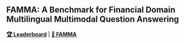 
## FAMMA: A Benchmark for Financial Domain Multilingual Multimodal Question Answering

[**🏆 Leaderboard**](https://famma-bench.github.io/famma/) | [**🤗 FAMMA**](https://huggingface.co/datasets/weaverbirdllm/famma)